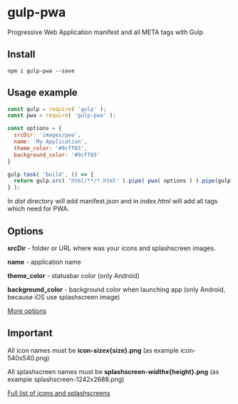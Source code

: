 # gulp-pwa
Progressive Web Application manifest and all META tags with Gulp

## Install

```
npm i gulp-pwa --save
```

## Usage example

```javascript
const gulp = require( 'gulp' );
const pwa = require( 'gulp-pwa' );

const options = {
  srcDir: 'images/pwa',
  name: 'My Application',
  theme_color: '#9cff03',
  background_color: '#9cff03'
}

gulp.task( 'build', () => {
  return gulp.src( 'html/**/*.html' ).pipe( pwa( options ) ).pipe(gulp.dest( 'dist' ));
} );

```

In *dist* directory will add manifest.json and in *index.html* will add all tags which need for PWA.

## Options

**srcDir** - folder or URL where was your icons and splashscreen images.

**name** - application name

**theme_color** - statusbar color (only Android)

**background_color** - background color when launching app (only Android, because iOS use splashscreen image)

[More options](https://github.com/alexpalchikovskiy/pwa-config/blob/master/README.md#options)

## Important

All icon names must be **icon-${size}x${size}.png** (as example icon-540x540.png)

All splashscreen names must be **splashscreen-${width}x${height}.png** (as example splashscreen-1242x2688.png)

[Full list of icons and splashscreens](https://github.com/alexpalchikovskiy/pwa-config/blob/master/README.md#icons)
